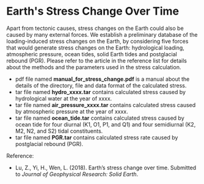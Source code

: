 # Earth's Stress Change Over Time

Apart from tectonic causes, stress changes on the Earth could also be caused by many external forces. We establish a preliminary database of the loading-induced stress changes on the Earth, by considering five forces that would generate stress changes on the Earth: hydrological loading, atmospheric pressure, ocean tides, solid Earth tides and postglacial rebound (PGR). Please refer to the article in the reference list for details about the methods and the parameters used in the stress calculation.

* pdf file named **manual_for_stress_change.pdf** is a manual about the details of the directory, file and data format of the calculated stress.
* tar file named **hydro_xxxx.tar** contains calculated stress caused by hydrological water at the year of xxxx.
* tar file named **air_pressure_xxxx.tar** contains calculated stress caused by atmospheric pressure at the year of xxxx.
* tar file named **ocean_tide.tar** contains calculated stress caused by ocean tide for four diurnal (K1, O1, P1, and Q1) and four semidiurnal (K2, M2, N2, and S2) tidal constituents.
* tar file named **PGR.tar** contains calculated stress rate caused by postglacial rebound (PGR).

Reference:
* Lu, Z., Yi, H., Wen, L. (2018). Earth’s stress change over time. Submitted to *Journal of Geophysical Research: Solid Earth*.

